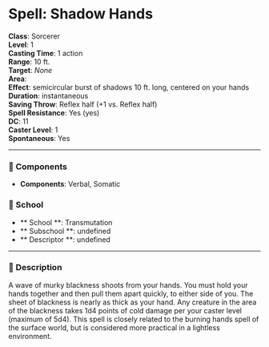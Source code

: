 
# Spell: Shadow Hands
**Class**: Sorcerer  
**Level**: 1  
**Casting Time**: 1 action  
**Range**: 10 ft.  
**Target**: _None_  
**Area**:   
**Effect**: semicircular burst of shadows 10 ft. long, centered on your hands  
**Duration**: instantaneous  
**Saving Throw**: Reflex half (+1 vs. Reflex half)  
**Spell Resistance**: Yes (yes)  
**DC**: 11  
**Caster Level**: 1  
**Spontaneous**: Yes

---

### 🔮 Components
- **Components**: Verbal, Somatic

### 🏫 School
- ** School **: Transmutation
- ** Subschool **: undefined
- ** Descriptor **: undefined
---

### 📜 Description
A wave of murky blackness shoots from your hands. You must hold your hands together and then pull them apart quickly, to either side of you. The sheet of blackness is nearly as thick as your hand. Any creature in the area of the blackness takes 1d4 points of cold damage per your caster level (maximum of 5d4). This spell is closely related to the burning hands spell of the surface world, but is considered more practical in a lightless environment.
